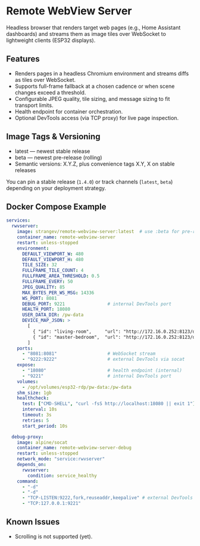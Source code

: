 # Remote WebView Server

Headless browser that renders target web pages (e.g., Home Assistant dashboards) and streams them as image tiles over WebSocket to lightweight clients (ESP32 displays).

## Features

- Renders pages in a headless Chromium environment and streams diffs as tiles over WebSocket.
- Supports full-frame fallback at a chosen cadence or when scene changes exceed a threshold.
- Configurable JPEG quality, tile sizing, and message sizing to fit transport limits.
- Health endpoint for container orchestration.
- Optional DevTools access (via TCP proxy) for live page inspection.

## Image Tags & Versioning

- latest — newest stable release
- beta — newest pre-release (rolling)
- Semantic versions: X.Y.Z, plus convenience tags X.Y, X on stable releases

You can pin a stable release (`1.4.0`) or track channels (`latest`, `beta`) depending on your deployment strategy.

## Docker Compose Example

```yaml
services:
  rwvserver:
    image: strangev/remote-webview-server:latest  # use :beta for pre-release
    container_name: remote-webview-server
    restart: unless-stopped
    environment:
      DEFAULT_VIEWPORT_W: 480
      DEFAULT_VIEWPORT_H: 480
      TILE_SIZE: 32
      FULLFRAME_TILE_COUNT: 4
      FULLFRAME_AREA_THRESHOLD: 0.5
      FULLFRAME_EVERY: 50
      JPEG_QUALITY: 85
      MAX_BYTES_PER_WS_MSG: 14336
      WS_PORT: 8081
      DEBUG_PORT: 9221                # internal DevTools port
      HEALTH_PORT: 18080
      USER_DATA_DIR: /pw-data
      DEVICE_MAP_JSON: >
        [
          { "id": "living-room",     "url": "http://172.16.0.252:8123/dashboard-mobile/0" },
          { "id": "master-bedroom",  "url": "http://172.16.0.252:8123/dashboard-mobile/1" }
        ]
    ports:
      - "8081:8081"                   # WebSocket stream
      - "9222:9222"                   # external DevTools via socat
    expose:
      - "18080"                       # health endpoint (internal)
      - "9221"                        # internal DevTools port
    volumes:
      - /opt/volumes/esp32-rdp/pw-data:/pw-data
    shm_size: 1gb
    healthcheck:
      test: ["CMD-SHELL", "curl -fsS http://localhost:18080 || exit 1"]
      interval: 10s
      timeout: 3s
      retries: 5
      start_period: 10s

  debug-proxy:
    image: alpine/socat
    container_name: remote-webview-server-debug
    restart: unless-stopped
    network_mode: "service:rwvserver"
    depends_on:
      rwvserver:
        condition: service_healthy
    command:
      - "-d"
      - "-d"
      - "TCP-LISTEN:9222,fork,reuseaddr,keepalive" # external DevTools port
      - "TCP:127.0.0.1:9221"
```

## Known Issues

- Scrolling is not supported (yet).

